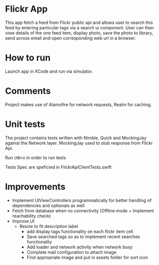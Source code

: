 # Flickr App

This app fetch a feed from Flickr public api and allows user to search this feed by entering particular tags via a search ui component.
User can then view details of the one feed item, display photo, save the photo to library, send across email and open corresponding web url in
a browser.

# How to run

Launch app in XCode and run via simulator.

# Comments

Project makes use of Alamofire for network requests, Realm for caching.


# Unit tests

The project contains tests written with Nimble, Quick and MockingJay against the Network layer. MockingJay used to stub response from Flickr Api.

Run `CMD+U` in order to run tests

Tests Spec are speficied in FlickrApiClientTests.swift

# Improvements
- Implement UIViewControllers programmatically for better handling of dependencies and optionals as well
- Fetch from database when no connectivity (Offline mode + Implement reachability check)
- Improve UI
  - Resize to fit description label
	- add display tags functionality on each flickr item cell
	- Save searched tags so as to implement recent searches functionality
	- Add loader and network activity when network busy
	- Complete mail configuration to attach image
	- Find appropriate image and put in assets folder for sort icon
	